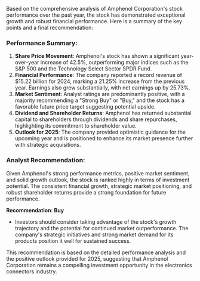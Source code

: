 Based on the comprehensive analysis of Amphenol Corporation's stock performance over the past year, the stock has demonstrated exceptional growth and robust financial performance. Here is a summary of the key points and a final recommendation:

### Performance Summary:
1. **Share Price Movement**: Amphenol's stock has shown a significant year-over-year increase of 42.5%, outperforming major indices such as the S&P 500 and the Technology Select Sector SPDR Fund.
2. **Financial Performance**: The company reported a record revenue of $15.22 billion for 2024, marking a 21.25% increase from the previous year. Earnings also grew substantially, with net earnings up by 25.73%.
3. **Market Sentiment**: Analyst ratings are predominantly positive, with a majority recommending a "Strong Buy" or "Buy," and the stock has a favorable future price target suggesting potential upside.
4. **Dividend and Shareholder Returns**: Amphenol has returned substantial capital to shareholders through dividends and share repurchases, highlighting its commitment to shareholder value.
5. **Outlook for 2025**: The company provided optimistic guidance for the upcoming year and is positioned to enhance its market presence further with strategic acquisitions.

### Analyst Recommendation:
Given Amphenol's strong performance metrics, positive market sentiment, and solid growth outlook, the stock is ranked highly in terms of investment potential. The consistent financial growth, strategic market positioning, and robust shareholder returns provide a strong foundation for future performance.

**Recommendation**: **Buy**
- Investors should consider taking advantage of the stock's growth trajectory and the potential for continued market outperformance. The company's strategic initiatives and strong market demand for its products position it well for sustained success.

This recommendation is based on the detailed performance analysis and the positive outlook provided for 2025, suggesting that Amphenol Corporation remains a compelling investment opportunity in the electronics connectors industry.